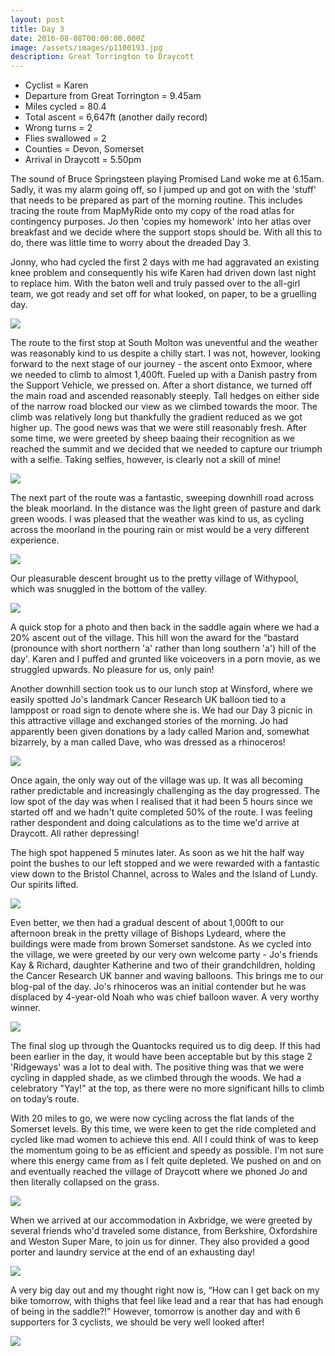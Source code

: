 ```yaml
---
layout: post
title: Day 3
date: 2016-08-08T00:00:00.000Z
image: /assets/images/p1100193.jpg
description: Great Torrington to Draycott
---
```



* Cyclist = Karen
* Departure from Great Torrington = 9.45am
* Miles cycled = 80.4
* Total ascent = 6,647ft (another daily record)
* Wrong turns = 2
* Flies swallowed = 2
* Counties = Devon, Somerset
* Arrival in Draycott = 5.50pm


The sound of Bruce Springsteen playing Promised Land woke me at 6.15am. Sadly, it was my alarm going off, so I jumped up and got on with the 'stuff' that needs to be prepared as part of the morning routine. This includes tracing the route from MapMyRide onto my copy of the road atlas for contingency purposes. Jo then 'copies my homework' into her atlas over breakfast and we decide where the support stops should be. With all this to do, there was little time to worry about the dreaded Day 3.&nbsp;

Jonny, who had cycled the first 2 days with me had aggravated an existing knee problem and consequently his wife Karen had driven down last night to replace him. With the baton well and truly passed over to the all-girl team, we got ready and set off for what looked, on paper, to be a gruelling day.&nbsp;

![](/uploads/versions/p1100197---x----1280-960x---.jpg)

The route to the first stop at South Molton was uneventful and the weather was reasonably kind to us despite a chilly start. I was not, however, looking forward to the next stage of our journey - the ascent onto Exmoor, where we needed to climb to almost 1,400ft. Fueled up with a Danish pastry from the Support Vehicle, we pressed on. After a short distance, we turned off the main road and ascended reasonably steeply. Tall hedges on either side of the narrow road blocked our view as we climbed towards the moor. The climb was relatively long but thankfully the gradient reduced as we got higher up. The good news was that we were still reasonably fresh. After some time, we were greeted by sheep baaing their recognition as we reached the summit and we decided that we needed to capture our triumph with a selfie. Taking selfies, however, is clearly not a skill of mine!

![](/uploads/versions/img-0480---x----1280-960x---.jpg)

The next part of the route was a fantastic, sweeping downhill road across the bleak moorland. In the distance was the light green of pasture and dark green woods. I was pleased that the weather was kind to us, as cycling across the moorland in the pouring rain or mist would be a very different experience.&nbsp;

![](/uploads/versions/img-0475---x----1280-960x---.jpg)

Our pleasurable descent brought us to the pretty village of Withypool, which was snuggled in the bottom of the valley.

![](/uploads/versions/img-0478---x----1280-960x---.jpg)

A quick stop for a photo and then back in the saddle again where we had a 20% ascent out of the village. This hill won the award for the “bastard (pronounce with short northern 'a' rather than long southern 'a') hill of the day'. Karen and I puffed and grunted like voiceovers in a porn movie, as we struggled upwards. No pleasure for us, only pain!&nbsp;

Another downhill section took us to our lunch stop at Winsford, where we easily spotted Jo's landmark Cancer Research UK balloon tied to a lamppost or road sign to denote where she is. We had our Day 3 picnic in this attractive village and exchanged stories of the morning. Jo had apparently been given donations by a lady called Marion and, somewhat bizarrely, by a man called Dave, who was dressed as a rhinoceros!&nbsp;

![](/uploads/versions/p1100225-1---x----960-1280x---.jpg)

Once again, the only way out of the village was up. It was all becoming rather predictable and increasingly challenging as the day progressed. The low spot of the day was when I realised that it had been 5 hours since we started off and we hadn't quite completed 50% of the route. I was feeling rather despondent and doing calculations as to the time we'd arrive at Draycott. All rather depressing!&nbsp;

The high spot happened 5 minutes later. As soon as we hit the half way point the bushes to our left stopped and we were rewarded with a fantastic view down to the Bristol Channel, across to Wales and the Island of Lundy. Our spirits lifted.

![](/uploads/versions/img-0474---x----1280-960x---.jpg)

Even better, we then had a gradual descent of about 1,000ft to our afternoon break in the pretty village of Bishops Lydeard, where the buildings were made from brown Somerset sandstone. As we cycled into the village, we were greeted by our very own welcome party - Jo's friends Kay & Richard, daughter Katherine and two of their grandchildren, holding the Cancer Research UK banner and waving balloons. This brings me to our blog-pal of the day. Jo's rhinoceros was an initial contender but he was displaced by 4-year-old Noah who was chief balloon waver. A very worthy winner.&nbsp;

![](/uploads/versions/p1100233---x----960-1280x---.jpg)

The final slog up through the Quantocks required us to dig deep. If this had been earlier in the day, it would have been acceptable but by this stage 2 'Ridgeways' was a lot to deal with. The positive thing was that we were cycling in dappled shade, as we climbed through the woods. We had a celebratory "Yay!" at the top, as there were no more significant hills to climb on today’s route.&nbsp;

With 20 miles to go, we were now cycling across the flat lands of the Somerset levels. By this time, we were keen to get the ride completed and cycled like mad women to achieve this end. All I could think of was to keep the momentum going to be as efficient and speedy as possible. I'm not sure where this energy came from as I felt quite depleted. We pushed on and on and eventually reached the village of Draycott where we phoned Jo and then literally collapsed on the grass.&nbsp;

![](/uploads/versions/img-0472---x----1280-966x---.jpg)

When we arrived at our accommodation in Axbridge, we were greeted by several friends who'd traveled some distance, from Berkshire, Oxfordshire and Weston Super Mare, to join us for dinner. They also provided a good porter and laundry service at the end of an exhausting day!

![](/uploads/versions/p1100239---x----960-1280x---.jpg)

A very big day out and my thought right now is, “How can I get back on my bike tomorrow, with thighs that feel like lead and a rear that has had enough of being in the saddle?!” However, tomorrow is another day and with 6 supporters for 3 cyclists, we should be very well looked after!

![](/uploads/versions/p1100242---x----1280-959x---.jpg)